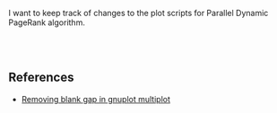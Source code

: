 I want to keep track of changes to the plot scripts for Parallel Dynamic PageRank algorithm.

<br>
<br>


## References

- [Removing blank gap in gnuplot multiplot](https://stackoverflow.com/a/23936306/1413259)
